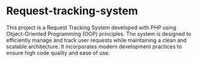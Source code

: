# Request-tracking-system
This project is a Request Tracking System developed with PHP using Object-Oriented Programming (OOP) principles. The system is designed to efficiently manage and track user requests while maintaining a clean and scalable architecture. It incorporates modern development practices to ensure high code quality and ease of use.
